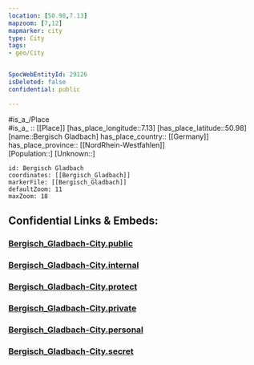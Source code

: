 ```yaml
---
location: [50.98,7.13] 
mapzoom: [7,12] 
mapmarker: city 
type: City
tags:
- geo/City


SpocWebEntityId: 29126
isDeleted: false
confidential: public

---
```

#is_a_/Place  
#is_a_ :: [[Place]] 
[has_place_longitude::7.13] 
[has_place_latitude::50.98] 
[name::Bergisch Gladbach] 
has_place_country:: [[Germany]]  
has_place_province:: [[NordRhein-Westfahlen]]  
[Population::] 
[Unknown::] 


```leaflet
id: Bergisch Gladbach
coordinates: [[Bergisch_Gladbach]] 
markerFile: [[Bergisch_Gladbach]] 
defaultZoom: 11 
maxZoom: 18
```


## Confidential Links & Embeds: 

### [Bergisch_Gladbach-City.public](/_public/\Earth\Continent\Europe\Europe~Central\Germany\Germany~West\Nordrhein-Westfalen\counties~NW\Rheinisch-Berg.Kreis\cities~Rheinisch-Bergisch\Bergisch_Gladbach\boroughs~B.GladbachBergisch_Gladbach-City.public.md) 

### [Bergisch_Gladbach-City.internal](/_internal/\Earth\Continent\Europe\Europe~Central\Germany\Germany~West\Nordrhein-Westfalen\counties~NW\Rheinisch-Berg.Kreis\cities~Rheinisch-Bergisch\Bergisch_Gladbach\boroughs~B.GladbachBergisch_Gladbach-City.internal.md) 

### [Bergisch_Gladbach-City.protect](/_protect/\Earth\Continent\Europe\Europe~Central\Germany\Germany~West\Nordrhein-Westfalen\counties~NW\Rheinisch-Berg.Kreis\cities~Rheinisch-Bergisch\Bergisch_Gladbach\boroughs~B.GladbachBergisch_Gladbach-City.protect.md) 

### [Bergisch_Gladbach-City.private](/_private/\Earth\Continent\Europe\Europe~Central\Germany\Germany~West\Nordrhein-Westfalen\counties~NW\Rheinisch-Berg.Kreis\cities~Rheinisch-Bergisch\Bergisch_Gladbach\boroughs~B.GladbachBergisch_Gladbach-City.private.md) 

### [Bergisch_Gladbach-City.personal](/_personal/\Earth\Continent\Europe\Europe~Central\Germany\Germany~West\Nordrhein-Westfalen\counties~NW\Rheinisch-Berg.Kreis\cities~Rheinisch-Bergisch\Bergisch_Gladbach\boroughs~B.GladbachBergisch_Gladbach-City.personal.md) 

### [Bergisch_Gladbach-City.secret](/_secret/\Earth\Continent\Europe\Europe~Central\Germany\Germany~West\Nordrhein-Westfalen\counties~NW\Rheinisch-Berg.Kreis\cities~Rheinisch-Bergisch\Bergisch_Gladbach\boroughs~B.GladbachBergisch_Gladbach-City.secret.md)

